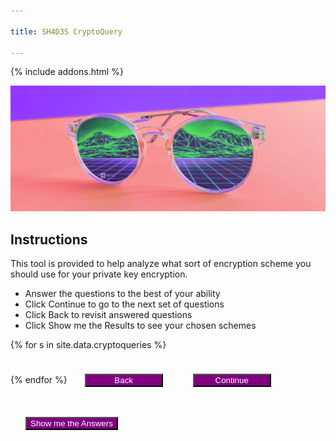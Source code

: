 ```yaml
---

title: SH4D3S CryptoQuery

---
```

<style>
button {
    margin: 24px;
    background: purple;
    color: white;
    min-width: 125px;
}

section {
    margin-bottom: 24px;
    display: none;
}

.subquestion {
    margin-left: 45px;
    display: none;
    margin-bottom: 0px;
}
</style>
{% include addons.html %}

![header image](/assets/images/sh4d3s_cp2.png)


## Instructions
This tool is provided to help analyze what sort of encryption scheme you should use for your private key encryption.

* Answer the questions to the best of your ability
* Click Continue to go to the next set of questions
* Click Back to revisit answered questions
* Click Show me the Results to see your chosen schemes

{% for s in site.data.cryptoqueries %}
<section id="{{s.secid}}">
<h3>{{ s.section }}</h3>


{% assign inputtype = 'radio' %}
{% for q in s.questions %}
{% if q.type == 'multichoice' %}
{% assign inputtype = 'checkbox' %}
{% endif %}

<strong>Q: {{ q.q }}</strong><br>
{% if q.type == 'singlechoice' or q.type == 'multichoice' %}
{% for a in q.answers %}
<div>
<input type='{{ inputtype }}' id="{{a.id}}" name="{{q.qid}}" value="{{a.a}}" data-subq="{{a.questions.size}}"/>
<label for="{{a.id}}">{{a.a}}</label><br>

{% if a.questions.size > 0 %}
<section class='subquestion'>
{% for subq in a.questions %}
<strong>Q: {{ subq.q }}</strong><br>
{% if subq.type == 'singlechoice' %}
{% for a in subq.answers %}
<input type='radio' id="{{a.id}}" name="{{subq.qid}}" value="{{a.a}}"/>
<label for="{{a.id}}">{{a.a}}</label><br>
{% endfor %} <!-- for a in subq.answers -->
{% endif %} <!-- if subq.type == 'singlechoice' -->
{% if subq.type == 'dropdown' %}
<select id="{{a.id}}" name="{{q.qid}}">
{% for a in subq.answers %}
<option value="{{a.a}}">{{a.a}}</option>
{% endfor %} <!-- for a in subq.answers -->
</select><br>
{% endif %} <!-- if subq.type == 'dropdown' -->
<br>
{% endfor %} <!-- for subq in a.questions -->
</section>
{% endif %} <!-- if a.questions.size > 0 -->
</div>
{% endfor %} <!-- for a in q.answers -->

{% endif %} <!-- if q.type == 'singlechoice' or q.type == 'multichoice' -->

{% if q.type == 'dropdown' %}
<select id="{{a.id}}" name="{{q.qid}}">
{% for a in q.answers %}
<div>
<option value="{{a.a}}">{{a.a}}</option>
{% endfor %}
</select><br>
{% endif %}

<br>
{% endfor %}
</section>

{% endfor %}
<button id='prevSection'>Back</button><button id='nextSection'>Continue</button><button id='showAnswers'>Show me the Answers</button>


<script type='text/javascript'>
var on_section = 's1';
var sections = ['s1','s2','s3'];   
var all_answers = {
        "a1q4": [ "a1","a2","a3","a4","a5","a6","a7","a8","a9","a10","a11","a12","a13" ],
        "a2q4":  [ "a4","a5","a6","a7","a8","a9","a10","a11","a12","a13","a14"],
        "a3q4":  [ "a4","a5","a6","a7","a8","a9","a10","a11","a12","a13" ],
        "a1q1": ["a1","a2","a3","a4","a5","a6","a7","a9","a10","a12","a13","a14"],
        "a2q1": ["a1","a2","a3","a4","a5","a6","a7","a8","a9","a10","a11","a12","a13","a14"],
        "a1q2": ["a1","a2","a11"],
        "a2q2": ["a1","a2","a3","a4","a5","a6","a7","a8","a9","a10","a11","a12","a13","a14"],
        "a1q3": ["a1","a2","a3","a11"],
        "a2q3": ["a1","a2","a3","a4","a5","a6","a7","a8","a9","a10","a11","a12","a13","a14"],
        "a1q5": ["a4","a5","a6","a7","a10","a13","a14"],
        "a2q5": ["a1","a2","a3","a4","a5","a6","a7","a8","a9","a10","a11","a12","a13"],
        "a3q5": ["a15"],
        "a1q6": ["a5","a6","a7","a11","a14"],
        "a2q6": ["a1","a2","a3","a4","a5","a6","a7","a8","a9","a10","a11","a12","a13","a14"],
        "a3q6": ["a3","a4","a5","a6","a7","a8","a9","a10","a11","a12","a13","a14"],
        "a1q7": ["a1","a3","a11"],
        "a2q7": ["a2","a8","a9","a12"],
        "a3q7": ["a4","a5","a6","a7","a10","a13","a14"]
        };
var chosen_answers = ["a1","a2","a3","a4","a5","a6","a7","a8","a9","a10","a11","a12","a13","a14","a15"];
var running_answers = [["a1","a2","a3","a4","a5","a6","a7","a8","a9","a10","a11","a12","a13","a14","a15"]];

$(function () {
    $('#prevSection').hide();
    $('#showAnswers').hide();

   updateSections(true);

   $('#nextSection').click(function() {
        ndx = sections.indexOf(on_section);
        on_section = sections[ndx + 1];

        $(':radio').each(function () {
            if($(this).attr('display') != 'none' && $(this).is(":checked") && !$(this).data('subq') == '1'){
                addAnswers(all_answers[$(this).attr('id')]);
            }
        });
        
        $(':checkbox').each(function () {
            if($(this).visible && $(this).is(":checked") && !$(this).data('subq') == '1'){
                addAnswers(all_answers[$(this).attr('id')]);                
            }
        });
        //alert(chosen_answers);
        running_answers.push(chosen_answers);
        updateSections();
        if(on_section == sections[sections.length - 1])
        {
            $('#nextSection').hide();
            $('#showAnswers').show();
        }

        $('#prevSection').show();
   });

   $('#prevSection').click(function() {
       ndx = sections.indexOf(on_section);
       if(ndx > 0)
          on_section = sections[ndx - 1];

        running_answers.pop();
        chosen_answers = running_answers[running_answers.length - 1];
        //alert(chosen_answers);
        //alert(running_answers.length);
        updateSections();
        if(on_section == sections[0])
            $('#prevSection').hide();
        else {
            $('#nextSection').show();
            $('#showAnswers').hide();
        }
   });

   $('#showAnswers').click(function() {
       alert(chosen_answers);
   })

   $(':radio').click(function () {
       var groupname = $(this).attr('name');
       $("input[name^='" + groupname + "']").not(':checked').off('deselect').on('deselect', function() {
            $(this).each(function(i, e) {
                $(e).siblings('.subquestion').hide(400, 'swing');
            });
        }).trigger('deselect');

       if($(this).data('subq') == '1' && $(this).is(":checked")) {
            $(this).siblings('.subquestion').show(400, 'swing'); // why does this not work?
        }
   });

   $(':checkbox').click(function() {
        if($(this).data('subq') == '1') {
            if($(this).is(":not(:checked)"))
                $(this).siblings('.subquestion').hide(400, 'swing'); 
            else
                $(this).siblings('.subquestion').show(400, 'swing'); 
        }
        
   });

});

function addAnswers(answers) {
    if(running_answers.length <= 0) {
        chosen_answers = answers;
    }
    else {
        for(let ans in chosen_answers){
            if(answers.indexOf(chosen_answers[ans]) < 0){
                chosen_answers.splice(ans, 1);
            }
        }                
    }
}


function updateSections(initial = false) {
    $('section').each(function () {
       if($(this).attr('id') != on_section) {
           if(initial){           
                $(this).hide();
           }
           else if($(this).attr('class') != 'subquestion')
                $(this).hide(400, 'swing');
       }
       else {
           $(this).show(400, 'swing');
       }
   });
};
</script>
